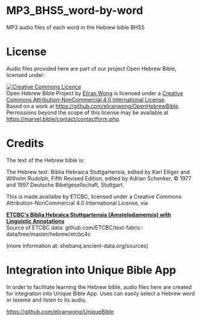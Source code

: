 # MP3_BHS5_word-by-word
MP3 audio files of each word in the Hebrew bible BHS5

# License

Audio files provided here are part of our project Open Hebrew Bible, licensed under:

<a rel="license" href="http://creativecommons.org/licenses/by-nc/4.0/"><img alt="Creative Commons Licence" style="border-width:0" src="https://i.creativecommons.org/l/by-nc/4.0/88x31.png" /></a><br /><span xmlns:dct="http://purl.org/dc/terms/" property="dct:title">Open Hebrew Bible Project</span> by <a xmlns:cc="http://creativecommons.org/ns#" href="https://marvel.bible" property="cc:attributionName" rel="cc:attributionURL">Eliran Wong</a> is licensed under a <a rel="license" href="http://creativecommons.org/licenses/by-nc/4.0/">Creative Commons Attribution-NonCommercial 4.0 International License</a>.<br />Based on a work at <a xmlns:dct="http://purl.org/dc/terms/" href="https://github.com/eliranwong/OpenHebrewBible" rel="dct:source">https://github.com/eliranwong/OpenHebrewBible</a>.<br />Permissions beyond the scope of this license may be available at <a xmlns:cc="http://creativecommons.org/ns#" href="https://marvel.bible/contact/contactform.php" rel="cc:morePermissions">https://marvel.bible/contact/contactform.php</a>.

# Credits

The text of the Hebrew bible is:

The Hebrew text: Biblia Hebraica Stuttgartensia, edited by Karl Elliger and Wilhelm Rudolph, Fifth Revised Edition, edited by Adrian Schenker, © 1977 and 1997 Deutsche Bibelgesellschaft, Stuttgart.

This is made availalbe by ETCBC, licensed under a Creative Commons Attribution-NonCommercial 4.0 International License, via

<u><b>ETCBC's Biblia Hebraica Stuttgartensia (Amstelodamensis) with Linguistic Annotations</b></u><br>
Source of ETCBC data: github.com/ETCBC/text-fabric-data/tree/master/hebrew/etcbc4c

(more information at: shebanq.ancient-data.org/sources)

# Integration into Unique Bible App

In order to facilitate learning the Hebrew bible, audio files here are created for integration into Unique Bible App.  Uses can easily select a Hebrew word or lexeme and listen to its audio.

https://github.com/eliranwong/UniqueBible
